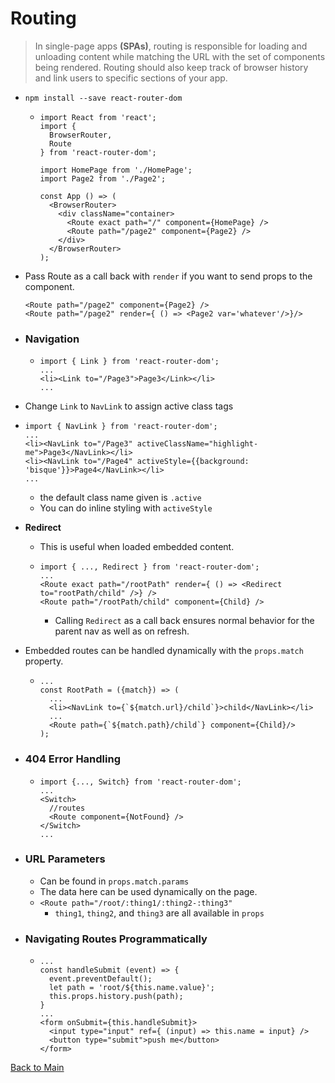 # Routing

> In single-page apps **(SPAs)**, routing is responsible for loading and unloading content while matching the URL with the set of components being rendered. Routing should also keep track of browser history and link users to specific sections of your app.

+ `npm install --save react-router-dom`

  + ```
    import React from 'react';
    import {
      BrowserRouter,
      Route
    } from 'react-router-dom';

    import HomePage from './HomePage';
    import Page2 from './Page2';

    const App () => (
      <BrowserRouter>
        <div className="container>
          <Route exact path="/" component={HomePage} />
          <Route path="/page2" component={Page2} />
        </div>
      </BrowserRouter>
    );
    ```

+ Pass Route as a call back with `render` if you want to send props to the component.
  ```
  <Route path="/page2" component={Page2} />
  <Route path="/page2" render={ () => <Page2 var='whatever'/>}/>
  ```

+ ### Navigation
  + ```
    import { Link } from 'react-router-dom';
    ...
    <li><Link to="/Page3">Page3</Link></li>
    ...
    ```
 + Change `Link` to `NavLink` to assign active class tags
  + ```
    import { NavLink } from 'react-router-dom';
    ...
    <li><NavLink to="/Page3" activeClassName="highlight-me">Page3</NavLink></li>
    <li><NavLink to="/Page4" activeStyle={{background: 'bisque'}}>Page4</NavLink></li>
    ...
    ```
      + the default class name given is `.active`
      + You can do inline styling with `activeStyle`
  + **Redirect**
    + This is useful when loaded embedded content.
    + ```
      import { ..., Redirect } from 'react-router-dom';
      ...
      <Route exact path="/rootPath" render={ () => <Redirect to="rootPath/child" />} />
      <Route path="/rootPath/child" component={Child} />
      ```
      + Calling `Redirect` as a call back ensures normal behavior for the parent nav as well as on refresh.
  + Embedded routes can be handled dynamically with the `props.match` property.
    + ```
      ...
      const RootPath = ({match}) => (
        ...
        <li><NavLink to={`${match.url}/child`}>child</NavLink></li>
        ...
        <Route path={`${match.path}/child`} component={Child}/>
      );
      ```
+ ### 404 Error Handling
  + ```
    import {..., Switch} from 'react-router-dom';
    ...
    <Switch>
      //routes
      <Route component={NotFound} />
    </Switch>
    ...
    ```
+ ### URL Parameters
  + Can be found in `props.match.params`
  + The data here can be used dynamically on the page.
  + `<Route path="/root/:thing1/:thing2-:thing3"`
    + `thing1`, `thing2`, and `thing3` are all available in `props`
+ ### Navigating Routes Programmatically
  + ```
    ...
    const handleSubmit (event) => {
      event.preventDefault();
      let path = 'root/${this.name.value}';
      this.props.history.push(path);
    }
    ...
    <form onSubmit={this.handleSubmit}>
      <input type="input" ref={ (input) => this.name = input} />
      <button type="submit">push me</button>
    </form>
    ```


[Back to Main](../README.md)